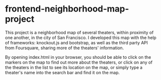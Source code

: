 # frontend-neighborhood-map-project

This project is a neighborhood map of several theaters, within proximity of one another, in the city of San Francisco. I developed this map with the help of frameworks: knockout.js and bootstrap, as well as the third party API from Foursquare, sharing more of the theaters' information.

By opening index.html in your browser, you should be able to click on the markers on the map to find out more about the theaters, or click on any of the theaters in the list to see its location on the map, or simply type a theater's name into the search bar and find it on the map.